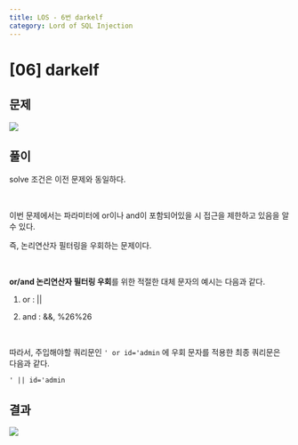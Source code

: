 ```yaml
---
title: LOS - 6번 darkelf
category: Lord of SQL Injection
---
```


# [06] darkelf

## 문제

<img  src="https://img1.daumcdn.net/thumb/R1280x0/?scode=mtistory2&fname=https%3A%2F%2Fblog.kakaocdn.net%2Fdn%2Fc57h7M%2FbtrndHKZSPe%2FqqHttLfywOqUKhF01uSGeK%2Fimg.png">

## 풀이

solve 조건은 이전 문제와 동일하다.

<br>

이번 문제에서는 파라미터에 or이나 and이 포함되어있을 시 접근을 제한하고 있음을 알 수 있다.

즉, 논리연산자 필터링을 우회하는 문제이다. 

<br>

**or/and 논리연산자 필터링 우회**를 위한 적절한 대체 문자의 예시는 다음과 같다.

1. or : \|\|

2. and : &&, %26%26

<br>

따라서, 주입해야할 쿼리문인 `' or id='admin` 에 우회 문자를 적용한 최종 쿼리문은 다음과 같다.


``` 
' || id='admin
```

## 결과

<img  src="https://img1.daumcdn.net/thumb/R1280x0/?scode=mtistory2&fname=https%3A%2F%2Fblog.kakaocdn.net%2Fdn%2FcL53rR%2Fbtrnc29W1l5%2FHqGm774OVFP2iiyoFqLefK%2Fimg.png">